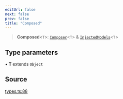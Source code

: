 ```yaml
---
editUrl: false
next: false
prev: false
title: "Composed"
---
```


> **Composed**\<`T`\>: [`Composer`](../classes/Composer.md)\<`T`\> & [`InjectedModels`](InjectedModels.md)\<`T`\>

## Type parameters

• **T** extends `Object`

## Source

[types.ts:88](https://github.com/chord-ts/rpc/blob/d3d88c3/src/types.ts#L88)
